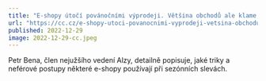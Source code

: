 ```yaml
---
title: "E-shopy útočí povánočními výprodeji. Většina obchodů ale klame, píše jeden z šéfů Alzy"
url: "https://cc.cz/e-shopy-utoci-povanocnimi-vyprodeji-vetsina-obchodu-ale-klame-pise-jeden-z-sefu-alzy/"
published: 2022-12-29
image: 2022-12-29-cc.jpeg
---
```


Petr Bena, člen nejužšího vedení Alzy, detailně popisuje, jaké triky a neférové postupy některé e-shopy používají při sezónních slevách.
